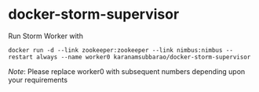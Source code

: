 # docker-storm-supervisor

Run Storm Worker with

```
docker run -d --link zookeeper:zookeeper --link nimbus:nimbus --restart always --name worker0 karanamsubbarao/docker-storm-supervisor
```

*Note*: Please replace worker0 with subsequent numbers depending upon your requirements
